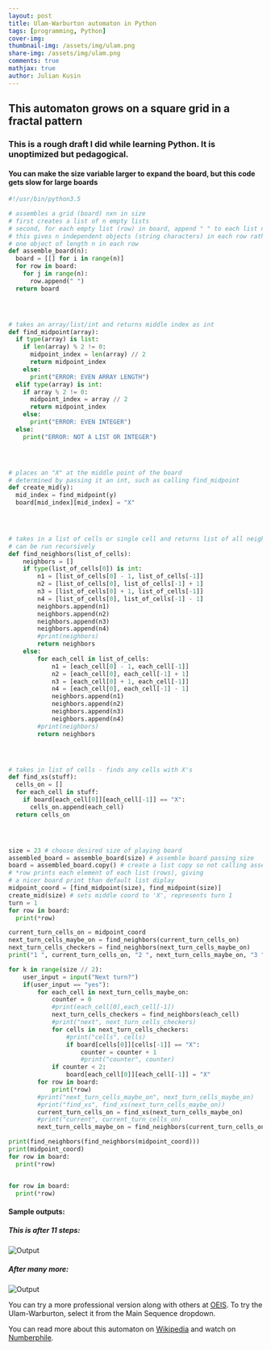 ```yaml
---
layout: post
title: Ulam-Warburton automaton in Python
tags: [programming, Python]
cover-img:
thumbnail-img: /assets/img/ulam.png
share-img: /assets/img/ulam.png
comments: true
mathjax: true
author: Julian Kusin
---
```


## This automaton grows on a square grid in a fractal pattern
### This is a rough draft I did while learning Python. It is unoptimized but pedagogical.
#### You can make the size variable larger to expand the board, but this code gets slow for large boards

```python
#!/usr/bin/python3.5

# assembles a grid (board) nxn in size 
# first creates a list of n empty lists
# second, for each empty list (row) in board, append " " to each list n times
# this gives n independent objects (string characters) in each row rather than 
# one object of length n in each row
def assemble_board(n):
  board = [[] for i in range(n)]
  for row in board:
    for j in range(n):
      row.append(" ")
  return board




# takes an array/list/int and returns middle index as int
def find_midpoint(array):
  if type(array) is list:
    if len(array) % 2 != 0: 
      midpoint_index = len(array) // 2
      return midpoint_index
    else:
      print("ERROR: EVEN ARRAY LENGTH")
  elif type(array) is int:
    if array % 2 != 0:
      midpoint_index = array // 2
      return midpoint_index
    else:
      print("ERROR: EVEN INTEGER")
  else:
    print("ERROR: NOT A LIST OR INTEGER")




# places an "X" at the middle point of the board
# determined by passing it an int, such as calling find_midpoint
def create_mid(y):
  mid_index = find_midpoint(y)
  board[mid_index][mid_index] = "X"



 
# takes in a list of cells or single cell and returns list of all neighboring cell
# can be run recursively
def find_neighbors(list_of_cells):
    neighbors = []
    if type(list_of_cells[0]) is int:
        n1 = [list_of_cells[0] - 1, list_of_cells[-1]]
        n2 = [list_of_cells[0], list_of_cells[-1] + 1]
        n3 = [list_of_cells[0] + 1, list_of_cells[-1]]
        n4 = [list_of_cells[0], list_of_cells[-1] - 1]
        neighbors.append(n1)
        neighbors.append(n2)
        neighbors.append(n3)
        neighbors.append(n4)
        #print(neighbors)
        return neighbors
    else:
        for each_cell in list_of_cells:
            n1 = [each_cell[0] - 1, each_cell[-1]]
            n2 = [each_cell[0], each_cell[-1] + 1]
            n3 = [each_cell[0] + 1, each_cell[-1]]
            n4 = [each_cell[0], each_cell[-1] - 1]
            neighbors.append(n1)
            neighbors.append(n2)
            neighbors.append(n3)
            neighbors.append(n4)
        #print(neighbors)
        return neighbors




# takes in list of cells - finds any cells with X's  
def find_xs(stuff):
  cells_on = []
  for each_cell in stuff:
    if board[each_cell[0]][each_cell[-1]] == "X":
      cells_on.append(each_cell)
  return cells_on




size = 23 # choose desired size of playing board
assembled_board = assemble_board(size) # assemble board passing size
board = assembled_board.copy() # create a list copy so not calling assemble_board 
# *row prints each element of each list (rows), giving
# a nicer board print than default list diplay
midpoint_coord = [find_midpoint(size), find_midpoint(size)]
create_mid(size) # sets middle coord to 'X', represents turn 1
turn = 1
for row in board: 
  print(*row) 

current_turn_cells_on = midpoint_coord
next_turn_cells_maybe_on = find_neighbors(current_turn_cells_on)
next_turn_cells_checkers = find_neighbors(next_turn_cells_maybe_on)
print("1 ", current_turn_cells_on, "2 ", next_turn_cells_maybe_on, "3 ", next_turn_cells_checkers)

for k in range(size // 2):
    user_input = input("Next turn?")
    if(user_input == "yes"):
        for each_cell in next_turn_cells_maybe_on:
            counter = 0
            #print(each_cell[0],each_cell[-1])
            next_turn_cells_checkers = find_neighbors(each_cell)
            #print("next", next_turn_cells_checkers)
            for cells in next_turn_cells_checkers:
                #print("cells", cells)
                if board[cells[0]][cells[-1]] == "X":
                    counter = counter + 1
                    #print("counter", counter)
            if counter < 2:
                board[each_cell[0]][each_cell[-1]] = "X"
        for row in board:
            print(*row)
        #print("next_turn_cells_maybe_on", next_turn_cells_maybe_on)
        #print("find_xs", find_xs(next_turn_cells_maybe_on))
        current_turn_cells_on = find_xs(next_turn_cells_maybe_on)
        #print("current", current_turn_cells_on)
        next_turn_cells_maybe_on = find_neighbors(current_turn_cells_on)

print(find_neighbors(find_neighbors(midpoint_coord)))
print(midpoint_coord)
for row in board:
  print(*row)


for row in board:
  print(*row)
```

#### Sample outputs:

##### This is after 11 steps:
![Output](https://lavasum.com/assets/img/ulam.png)

##### After many more:
![Output](https://lavasum.com/assets/img/ulam2.png)

You can try a more professional version along with others at [OEIS](http%3A%2F%2Foeis.org%2FA139250%2Fa139250.anim.html&v=_UtCli1SgjI). To try the Ulam-Warburton, select it from the Main Sequence dropdown. 

You can read more about this automaton on [Wikipedia](https://en.wikipedia.org/wiki/Ulam%E2%80%93Warburton_automaton) and watch on [Numberphile](https://www.youtube.com/watch?v=_UtCli1SgjI).
